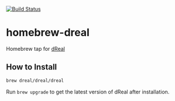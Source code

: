 [![Build Status](https://travis-ci.org/dreal/homebrew-dreal.svg?branch=master)](https://travis-ci.org/dreal/homebrew-dreal)

homebrew-dreal
=============

Homebrew tap for [dReal][dreal]

[dreal]: https://dreal.github.io

How to Install
--------------

```bash
brew dreal/dreal/dreal
```

Run ``brew upgrade`` to get the latest version of dReal after installation.
